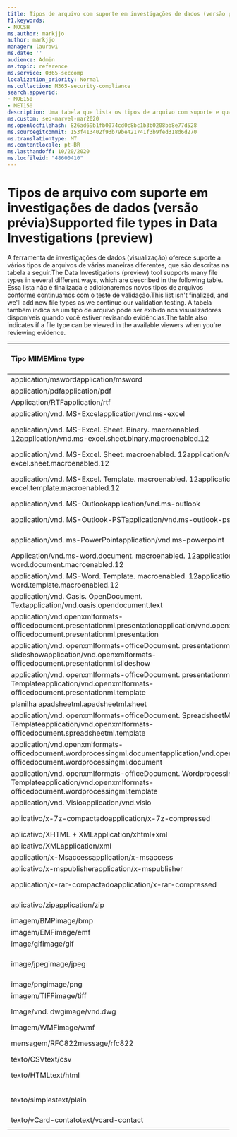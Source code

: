 ```yaml
---
title: Tipos de arquivo com suporte em investigações de dados (versão prévia)
f1.keywords:
- NOCSH
ms.author: markjjo
author: markjjo
manager: laurawi
ms.date: ''
audience: Admin
ms.topic: reference
ms.service: O365-seccomp
localization_priority: Normal
ms.collection: M365-security-compliance
search.appverid:
- MOE150
- MET150
description: Uma tabela que lista os tipos de arquivo com suporte e quais visualizadores eles podem ser exibidos no para investigações de dados (visualização).
ms.custom: seo-marvel-mar2020
ms.openlocfilehash: 826ad69b1fb0074cd0c8bc1b3b0208bb8e77d528
ms.sourcegitcommit: 153f413402f93b79be421741f3b9fed318d6d270
ms.translationtype: MT
ms.contentlocale: pt-BR
ms.lasthandoff: 10/20/2020
ms.locfileid: "48600410"
---
```

# <a name="supported-file-types-in-data-investigations-preview"></a><span data-ttu-id="2d01a-103">Tipos de arquivo com suporte em investigações de dados (versão prévia)</span><span class="sxs-lookup"><span data-stu-id="2d01a-103">Supported file types in Data Investigations (preview)</span></span>

<span data-ttu-id="2d01a-104">A ferramenta de investigações de dados (visualização) oferece suporte a vários tipos de arquivos de várias maneiras diferentes, que são descritas na tabela a seguir.</span><span class="sxs-lookup"><span data-stu-id="2d01a-104">The Data Investigations (preview) tool supports many file types in several different ways, which are described in the following table.</span></span> <span data-ttu-id="2d01a-105">Essa lista não é finalizada e adicionaremos novos tipos de arquivos conforme continuamos com o teste de validação.</span><span class="sxs-lookup"><span data-stu-id="2d01a-105">This list isn't finalized, and we'll add new file types as we continue our validation testing.</span></span> <span data-ttu-id="2d01a-106">A tabela também indica se um tipo de arquivo pode ser exibido nos visualizadores disponíveis quando você estiver revisando evidências.</span><span class="sxs-lookup"><span data-stu-id="2d01a-106">The table also indicates if a file type can be viewed in the available viewers when you're reviewing evidence.</span></span>

| <span data-ttu-id="2d01a-107">Tipo MIME</span><span class="sxs-lookup"><span data-stu-id="2d01a-107">Mime type</span></span> | <span data-ttu-id="2d01a-108">Classe de arquivo</span><span class="sxs-lookup"><span data-stu-id="2d01a-108">File class</span></span> | <span data-ttu-id="2d01a-109">Visualizador nativo</span><span class="sxs-lookup"><span data-stu-id="2d01a-109">Native viewer</span></span> | <span data-ttu-id="2d01a-110">Visualizador de texto</span><span class="sxs-lookup"><span data-stu-id="2d01a-110">Text viewer</span></span> | <span data-ttu-id="2d01a-111">Visualizador de anotações</span><span class="sxs-lookup"><span data-stu-id="2d01a-111">Annotate viewer</span></span> | <span data-ttu-id="2d01a-112">Extração de contêiner</span><span class="sxs-lookup"><span data-stu-id="2d01a-112">Container extraction</span></span> | <span data-ttu-id="2d01a-113">Extensões</span><span class="sxs-lookup"><span data-stu-id="2d01a-113">Extensions</span></span> |
|:------|:------|:------|:------|:------|:------|:------|
|<span data-ttu-id="2d01a-114">application/msword</span><span class="sxs-lookup"><span data-stu-id="2d01a-114">application/msword</span></span> | <span data-ttu-id="2d01a-115">Documento</span><span class="sxs-lookup"><span data-stu-id="2d01a-115">Document</span></span> | <span data-ttu-id="2d01a-116">Sim</span><span class="sxs-lookup"><span data-stu-id="2d01a-116">Yes</span></span> | <span data-ttu-id="2d01a-117">Sim</span><span class="sxs-lookup"><span data-stu-id="2d01a-117">Yes</span></span> | <span data-ttu-id="2d01a-118">Sim</span><span class="sxs-lookup"><span data-stu-id="2d01a-118">Yes</span></span> | <span data-ttu-id="2d01a-119">Não</span><span class="sxs-lookup"><span data-stu-id="2d01a-119">No</span></span> | <span data-ttu-id="2d01a-120">. doc;. dat</span><span class="sxs-lookup"><span data-stu-id="2d01a-120">.doc; .dat</span></span> |
|<span data-ttu-id="2d01a-121">application/pdf</span><span class="sxs-lookup"><span data-stu-id="2d01a-121">application/pdf</span></span> | <span data-ttu-id="2d01a-122">Documento</span><span class="sxs-lookup"><span data-stu-id="2d01a-122">Document</span></span> | <span data-ttu-id="2d01a-123">Sim</span><span class="sxs-lookup"><span data-stu-id="2d01a-123">Yes</span></span> | <span data-ttu-id="2d01a-124">Sim</span><span class="sxs-lookup"><span data-stu-id="2d01a-124">Yes</span></span> | <span data-ttu-id="2d01a-125">Sim</span><span class="sxs-lookup"><span data-stu-id="2d01a-125">Yes</span></span> | <span data-ttu-id="2d01a-126">Não</span><span class="sxs-lookup"><span data-stu-id="2d01a-126">No</span></span> | <span data-ttu-id="2d01a-127">.pdf</span><span class="sxs-lookup"><span data-stu-id="2d01a-127">.pdf</span></span> |
|<span data-ttu-id="2d01a-128">Application/RTF</span><span class="sxs-lookup"><span data-stu-id="2d01a-128">application/rtf</span></span> | <span data-ttu-id="2d01a-129">Documento</span><span class="sxs-lookup"><span data-stu-id="2d01a-129">Document</span></span> | <span data-ttu-id="2d01a-130">Sim</span><span class="sxs-lookup"><span data-stu-id="2d01a-130">Yes</span></span> | <span data-ttu-id="2d01a-131">Sim</span><span class="sxs-lookup"><span data-stu-id="2d01a-131">Yes</span></span> | <span data-ttu-id="2d01a-132">Sim</span><span class="sxs-lookup"><span data-stu-id="2d01a-132">Yes</span></span> | <span data-ttu-id="2d01a-133">Não</span><span class="sxs-lookup"><span data-stu-id="2d01a-133">No</span></span> | <span data-ttu-id="2d01a-134">. rtf;. doc</span><span class="sxs-lookup"><span data-stu-id="2d01a-134">.rtf; .doc</span></span> |
|<span data-ttu-id="2d01a-135">application/vnd. MS-Excel</span><span class="sxs-lookup"><span data-stu-id="2d01a-135">application/vnd.ms-excel</span></span> | <span data-ttu-id="2d01a-136">Documento</span><span class="sxs-lookup"><span data-stu-id="2d01a-136">Document</span></span> | <span data-ttu-id="2d01a-137">Sim</span><span class="sxs-lookup"><span data-stu-id="2d01a-137">Yes</span></span> | <span data-ttu-id="2d01a-138">Sim</span><span class="sxs-lookup"><span data-stu-id="2d01a-138">Yes</span></span> | <span data-ttu-id="2d01a-139">Sim</span><span class="sxs-lookup"><span data-stu-id="2d01a-139">Yes</span></span> | <span data-ttu-id="2d01a-140">Não</span><span class="sxs-lookup"><span data-stu-id="2d01a-140">No</span></span> | <span data-ttu-id="2d01a-141">. xls;. dat</span><span class="sxs-lookup"><span data-stu-id="2d01a-141">.xls; .dat</span></span> |
|<span data-ttu-id="2d01a-142">application/vnd. MS-Excel. Sheet. Binary. macroenabled. 12</span><span class="sxs-lookup"><span data-stu-id="2d01a-142">application/vnd.ms-excel.sheet.binary.macroenabled.12</span></span> | <span data-ttu-id="2d01a-143">Formato de produtividade/documento aberto</span><span class="sxs-lookup"><span data-stu-id="2d01a-143">Productivity / Open Document Format</span></span> | <span data-ttu-id="2d01a-144">Sim</span><span class="sxs-lookup"><span data-stu-id="2d01a-144">Yes</span></span> | <span data-ttu-id="2d01a-145">Sim</span><span class="sxs-lookup"><span data-stu-id="2d01a-145">Yes</span></span> | <span data-ttu-id="2d01a-146">Não</span><span class="sxs-lookup"><span data-stu-id="2d01a-146">No</span></span> | <span data-ttu-id="2d01a-147">Não</span><span class="sxs-lookup"><span data-stu-id="2d01a-147">No</span></span> | <span data-ttu-id="2d01a-148">. xlsb</span><span class="sxs-lookup"><span data-stu-id="2d01a-148">.xlsb</span></span> |
|<span data-ttu-id="2d01a-149">application/vnd. MS-Excel. Sheet. macroenabled. 12</span><span class="sxs-lookup"><span data-stu-id="2d01a-149">application/vnd.ms-excel.sheet.macroenabled.12</span></span> | <span data-ttu-id="2d01a-150">Documento</span><span class="sxs-lookup"><span data-stu-id="2d01a-150">Document</span></span> | <span data-ttu-id="2d01a-151">Sim</span><span class="sxs-lookup"><span data-stu-id="2d01a-151">Yes</span></span> | <span data-ttu-id="2d01a-152">Sim</span><span class="sxs-lookup"><span data-stu-id="2d01a-152">Yes</span></span> | <span data-ttu-id="2d01a-153">Sim</span><span class="sxs-lookup"><span data-stu-id="2d01a-153">Yes</span></span> | <span data-ttu-id="2d01a-154">Não</span><span class="sxs-lookup"><span data-stu-id="2d01a-154">No</span></span> | <span data-ttu-id="2d01a-155">. xlsm</span><span class="sxs-lookup"><span data-stu-id="2d01a-155">.xlsm</span></span> |
|<span data-ttu-id="2d01a-156">application/vnd. MS-Excel. Template. macroenabled. 12</span><span class="sxs-lookup"><span data-stu-id="2d01a-156">application/vnd.ms-excel.template.macroenabled.12</span></span> | <span data-ttu-id="2d01a-157">Formato de produtividade/documento aberto</span><span class="sxs-lookup"><span data-stu-id="2d01a-157">Productivity / Open Document Format</span></span> | <span data-ttu-id="2d01a-158">Não</span><span class="sxs-lookup"><span data-stu-id="2d01a-158">No</span></span> | <span data-ttu-id="2d01a-159">Sim</span><span class="sxs-lookup"><span data-stu-id="2d01a-159">Yes</span></span> | <span data-ttu-id="2d01a-160">Não</span><span class="sxs-lookup"><span data-stu-id="2d01a-160">No</span></span> | <span data-ttu-id="2d01a-161">Não</span><span class="sxs-lookup"><span data-stu-id="2d01a-161">No</span></span> | <span data-ttu-id="2d01a-162">. xltm</span><span class="sxs-lookup"><span data-stu-id="2d01a-162">.xltm</span></span> |
|<span data-ttu-id="2d01a-163">application/vnd. MS-Outlook</span><span class="sxs-lookup"><span data-stu-id="2d01a-163">application/vnd.ms-outlook</span></span> | <span data-ttu-id="2d01a-164">Produtividade</span><span class="sxs-lookup"><span data-stu-id="2d01a-164">Productivity</span></span> | <span data-ttu-id="2d01a-165">Não</span><span class="sxs-lookup"><span data-stu-id="2d01a-165">No</span></span> | <span data-ttu-id="2d01a-166">Não</span><span class="sxs-lookup"><span data-stu-id="2d01a-166">No</span></span> | <span data-ttu-id="2d01a-167">Não</span><span class="sxs-lookup"><span data-stu-id="2d01a-167">No</span></span> | <span data-ttu-id="2d01a-168">Não</span><span class="sxs-lookup"><span data-stu-id="2d01a-168">No</span></span> | <span data-ttu-id="2d01a-169">. msg</span><span class="sxs-lookup"><span data-stu-id="2d01a-169">.msg</span></span> |
|<span data-ttu-id="2d01a-170">application/vnd. MS-Outlook-PST</span><span class="sxs-lookup"><span data-stu-id="2d01a-170">application/vnd.ms-outlook-pst</span></span> | <span data-ttu-id="2d01a-171">Produtividade/colaboração</span><span class="sxs-lookup"><span data-stu-id="2d01a-171">Productivity / Collaboration</span></span> | <span data-ttu-id="2d01a-172">Não</span><span class="sxs-lookup"><span data-stu-id="2d01a-172">No</span></span> | <span data-ttu-id="2d01a-173">Não</span><span class="sxs-lookup"><span data-stu-id="2d01a-173">No</span></span> | <span data-ttu-id="2d01a-174">Não</span><span class="sxs-lookup"><span data-stu-id="2d01a-174">No</span></span> | <span data-ttu-id="2d01a-175">Sim</span><span class="sxs-lookup"><span data-stu-id="2d01a-175">Yes</span></span> | <span data-ttu-id="2d01a-176">. pst</span><span class="sxs-lookup"><span data-stu-id="2d01a-176">.pst</span></span> |
|<span data-ttu-id="2d01a-177">application/vnd. ms-PowerPoint</span><span class="sxs-lookup"><span data-stu-id="2d01a-177">application/vnd.ms-powerpoint</span></span> | <span data-ttu-id="2d01a-178">Documento</span><span class="sxs-lookup"><span data-stu-id="2d01a-178">Document</span></span> | <span data-ttu-id="2d01a-179">Sim</span><span class="sxs-lookup"><span data-stu-id="2d01a-179">Yes</span></span> | <span data-ttu-id="2d01a-180">Sim</span><span class="sxs-lookup"><span data-stu-id="2d01a-180">Yes</span></span> | <span data-ttu-id="2d01a-181">Sim</span><span class="sxs-lookup"><span data-stu-id="2d01a-181">Yes</span></span> | <span data-ttu-id="2d01a-182">Não</span><span class="sxs-lookup"><span data-stu-id="2d01a-182">No</span></span> | <span data-ttu-id="2d01a-183">. ppt;. PPS;. pot</span><span class="sxs-lookup"><span data-stu-id="2d01a-183">.ppt; .pps; .pot</span></span> |
|<span data-ttu-id="2d01a-184">Application/vnd.ms-word.document. macroenabled. 12</span><span class="sxs-lookup"><span data-stu-id="2d01a-184">application/vnd.ms-word.document.macroenabled.12</span></span> | <span data-ttu-id="2d01a-185">Documento</span><span class="sxs-lookup"><span data-stu-id="2d01a-185">Document</span></span> | <span data-ttu-id="2d01a-186">Sim</span><span class="sxs-lookup"><span data-stu-id="2d01a-186">Yes</span></span> | <span data-ttu-id="2d01a-187">Sim</span><span class="sxs-lookup"><span data-stu-id="2d01a-187">Yes</span></span> | <span data-ttu-id="2d01a-188">Sim</span><span class="sxs-lookup"><span data-stu-id="2d01a-188">Yes</span></span> | <span data-ttu-id="2d01a-189">Não</span><span class="sxs-lookup"><span data-stu-id="2d01a-189">No</span></span> | <span data-ttu-id="2d01a-190">.docm</span><span class="sxs-lookup"><span data-stu-id="2d01a-190">.docm</span></span> |
|<span data-ttu-id="2d01a-191">application/vnd. MS-Word. Template. macroenabled. 12</span><span class="sxs-lookup"><span data-stu-id="2d01a-191">application/vnd.ms-word.template.macroenabled.12</span></span> | <span data-ttu-id="2d01a-192">Documento</span><span class="sxs-lookup"><span data-stu-id="2d01a-192">Document</span></span> | <span data-ttu-id="2d01a-193">Sim</span><span class="sxs-lookup"><span data-stu-id="2d01a-193">Yes</span></span> | <span data-ttu-id="2d01a-194">Sim</span><span class="sxs-lookup"><span data-stu-id="2d01a-194">Yes</span></span> | <span data-ttu-id="2d01a-195">Sim</span><span class="sxs-lookup"><span data-stu-id="2d01a-195">Yes</span></span> | <span data-ttu-id="2d01a-196">Não</span><span class="sxs-lookup"><span data-stu-id="2d01a-196">No</span></span> | <span data-ttu-id="2d01a-197">. dotm</span><span class="sxs-lookup"><span data-stu-id="2d01a-197">.dotm</span></span> |
|<span data-ttu-id="2d01a-198">application/vnd. Oasis. OpenDocument. Text</span><span class="sxs-lookup"><span data-stu-id="2d01a-198">application/vnd.oasis.opendocument.text</span></span> | <span data-ttu-id="2d01a-199">Documento</span><span class="sxs-lookup"><span data-stu-id="2d01a-199">Document</span></span> | <span data-ttu-id="2d01a-200">Sim</span><span class="sxs-lookup"><span data-stu-id="2d01a-200">Yes</span></span> | <span data-ttu-id="2d01a-201">Sim</span><span class="sxs-lookup"><span data-stu-id="2d01a-201">Yes</span></span> | <span data-ttu-id="2d01a-202">Sim</span><span class="sxs-lookup"><span data-stu-id="2d01a-202">Yes</span></span> | <span data-ttu-id="2d01a-203">Não</span><span class="sxs-lookup"><span data-stu-id="2d01a-203">No</span></span> | <span data-ttu-id="2d01a-204">ODT</span><span class="sxs-lookup"><span data-stu-id="2d01a-204">.odt;</span></span>  |
|<span data-ttu-id="2d01a-205">application/vnd.openxmlformats-officedocument.presentationml.presentation</span><span class="sxs-lookup"><span data-stu-id="2d01a-205">application/vnd.openxmlformats-officedocument.presentationml.presentation</span></span> | <span data-ttu-id="2d01a-206">Documento</span><span class="sxs-lookup"><span data-stu-id="2d01a-206">Document</span></span> | <span data-ttu-id="2d01a-207">Sim</span><span class="sxs-lookup"><span data-stu-id="2d01a-207">Yes</span></span> | <span data-ttu-id="2d01a-208">Sim</span><span class="sxs-lookup"><span data-stu-id="2d01a-208">Yes</span></span> | <span data-ttu-id="2d01a-209">Sim</span><span class="sxs-lookup"><span data-stu-id="2d01a-209">Yes</span></span> | <span data-ttu-id="2d01a-210">Não</span><span class="sxs-lookup"><span data-stu-id="2d01a-210">No</span></span> | <span data-ttu-id="2d01a-211">. pptx</span><span class="sxs-lookup"><span data-stu-id="2d01a-211">.pptx</span></span> |
|<span data-ttu-id="2d01a-212">application/vnd. openxmlformats-officeDocument. presentationml. slideshow</span><span class="sxs-lookup"><span data-stu-id="2d01a-212">application/vnd.openxmlformats-officedocument.presentationml.slideshow</span></span> | <span data-ttu-id="2d01a-213">Formato de produtividade/documento aberto</span><span class="sxs-lookup"><span data-stu-id="2d01a-213">Productivity / Open Document Format</span></span> | <span data-ttu-id="2d01a-214">Sim</span><span class="sxs-lookup"><span data-stu-id="2d01a-214">Yes</span></span> | <span data-ttu-id="2d01a-215">Sim</span><span class="sxs-lookup"><span data-stu-id="2d01a-215">Yes</span></span> | <span data-ttu-id="2d01a-216">Sim</span><span class="sxs-lookup"><span data-stu-id="2d01a-216">Yes</span></span> | <span data-ttu-id="2d01a-217">Não</span><span class="sxs-lookup"><span data-stu-id="2d01a-217">No</span></span> | <span data-ttu-id="2d01a-218">. ppsx</span><span class="sxs-lookup"><span data-stu-id="2d01a-218">.ppsx</span></span> |
|<span data-ttu-id="2d01a-219">application/vnd. openxmlformats-officeDocument. presentationml. Template</span><span class="sxs-lookup"><span data-stu-id="2d01a-219">application/vnd.openxmlformats-officedocument.presentationml.template</span></span> | <span data-ttu-id="2d01a-220">Documento</span><span class="sxs-lookup"><span data-stu-id="2d01a-220">Document</span></span> | <span data-ttu-id="2d01a-221">Sim</span><span class="sxs-lookup"><span data-stu-id="2d01a-221">Yes</span></span> | <span data-ttu-id="2d01a-222">Sim</span><span class="sxs-lookup"><span data-stu-id="2d01a-222">Yes</span></span> | <span data-ttu-id="2d01a-223">Sim</span><span class="sxs-lookup"><span data-stu-id="2d01a-223">Yes</span></span> | <span data-ttu-id="2d01a-224">Não</span><span class="sxs-lookup"><span data-stu-id="2d01a-224">No</span></span> | <span data-ttu-id="2d01a-225">. potx</span><span class="sxs-lookup"><span data-stu-id="2d01a-225">.potx</span></span> |
| <span data-ttu-id="2d01a-226">planilha apadsheetml.</span><span class="sxs-lookup"><span data-stu-id="2d01a-226">apadsheetml.sheet</span></span> | <span data-ttu-id="2d01a-227">Documento</span><span class="sxs-lookup"><span data-stu-id="2d01a-227">Document</span></span> | <span data-ttu-id="2d01a-228">Sim</span><span class="sxs-lookup"><span data-stu-id="2d01a-228">Yes</span></span> | <span data-ttu-id="2d01a-229">Sim</span><span class="sxs-lookup"><span data-stu-id="2d01a-229">Yes</span></span> | <span data-ttu-id="2d01a-230">Sim</span><span class="sxs-lookup"><span data-stu-id="2d01a-230">Yes</span></span> | <span data-ttu-id="2d01a-231">Não</span><span class="sxs-lookup"><span data-stu-id="2d01a-231">No</span></span> | <span data-ttu-id="2d01a-232">. xlsx</span><span class="sxs-lookup"><span data-stu-id="2d01a-232">.xlsx</span></span> |
|<span data-ttu-id="2d01a-233">application/vnd. openxmlformats-officeDocument. SpreadsheetML. Template</span><span class="sxs-lookup"><span data-stu-id="2d01a-233">application/vnd.openxmlformats-officedocument.spreadsheetml.template</span></span> | <span data-ttu-id="2d01a-234">Documento</span><span class="sxs-lookup"><span data-stu-id="2d01a-234">Document</span></span> | <span data-ttu-id="2d01a-235">Sim</span><span class="sxs-lookup"><span data-stu-id="2d01a-235">Yes</span></span> | <span data-ttu-id="2d01a-236">Sim</span><span class="sxs-lookup"><span data-stu-id="2d01a-236">Yes</span></span> | <span data-ttu-id="2d01a-237">Sim</span><span class="sxs-lookup"><span data-stu-id="2d01a-237">Yes</span></span> | <span data-ttu-id="2d01a-238">Não</span><span class="sxs-lookup"><span data-stu-id="2d01a-238">No</span></span> | <span data-ttu-id="2d01a-239">. xltx</span><span class="sxs-lookup"><span data-stu-id="2d01a-239">.xltx</span></span> |
|<span data-ttu-id="2d01a-240">application/vnd.openxmlformats-officedocument.wordprocessingml.document</span><span class="sxs-lookup"><span data-stu-id="2d01a-240">application/vnd.openxmlformats-officedocument.wordprocessingml.document</span></span> | <span data-ttu-id="2d01a-241">Documento</span><span class="sxs-lookup"><span data-stu-id="2d01a-241">Document</span></span> | <span data-ttu-id="2d01a-242">Sim</span><span class="sxs-lookup"><span data-stu-id="2d01a-242">Yes</span></span> | <span data-ttu-id="2d01a-243">Sim</span><span class="sxs-lookup"><span data-stu-id="2d01a-243">Yes</span></span> | <span data-ttu-id="2d01a-244">Sim</span><span class="sxs-lookup"><span data-stu-id="2d01a-244">Yes</span></span> | <span data-ttu-id="2d01a-245">Não</span><span class="sxs-lookup"><span data-stu-id="2d01a-245">No</span></span> | <span data-ttu-id="2d01a-246">. docx</span><span class="sxs-lookup"><span data-stu-id="2d01a-246">.docx</span></span> |
|<span data-ttu-id="2d01a-247">application/vnd. openxmlformats-officeDocument. WordprocessingML. Template</span><span class="sxs-lookup"><span data-stu-id="2d01a-247">application/vnd.openxmlformats-officedocument.wordprocessingml.template</span></span> | <span data-ttu-id="2d01a-248">Documento</span><span class="sxs-lookup"><span data-stu-id="2d01a-248">Document</span></span> | <span data-ttu-id="2d01a-249">Sim</span><span class="sxs-lookup"><span data-stu-id="2d01a-249">Yes</span></span> | <span data-ttu-id="2d01a-250">Sim</span><span class="sxs-lookup"><span data-stu-id="2d01a-250">Yes</span></span> | <span data-ttu-id="2d01a-251">Sim</span><span class="sxs-lookup"><span data-stu-id="2d01a-251">Yes</span></span> | <span data-ttu-id="2d01a-252">Não</span><span class="sxs-lookup"><span data-stu-id="2d01a-252">No</span></span> | <span data-ttu-id="2d01a-253">. dotx</span><span class="sxs-lookup"><span data-stu-id="2d01a-253">.dotx</span></span> |
|<span data-ttu-id="2d01a-254">application/vnd. Visio</span><span class="sxs-lookup"><span data-stu-id="2d01a-254">application/vnd.visio</span></span> | <span data-ttu-id="2d01a-255">Documento</span><span class="sxs-lookup"><span data-stu-id="2d01a-255">Document</span></span> | <span data-ttu-id="2d01a-256">Sim</span><span class="sxs-lookup"><span data-stu-id="2d01a-256">Yes</span></span> | <span data-ttu-id="2d01a-257">Sim</span><span class="sxs-lookup"><span data-stu-id="2d01a-257">Yes</span></span> | <span data-ttu-id="2d01a-258">Sim</span><span class="sxs-lookup"><span data-stu-id="2d01a-258">Yes</span></span> | <span data-ttu-id="2d01a-259">Não</span><span class="sxs-lookup"><span data-stu-id="2d01a-259">No</span></span> | <span data-ttu-id="2d01a-260">. vsd</span><span class="sxs-lookup"><span data-stu-id="2d01a-260">.vsd</span></span> |
|<span data-ttu-id="2d01a-261">aplicativo/x-7z-compactado</span><span class="sxs-lookup"><span data-stu-id="2d01a-261">application/x-7z-compressed</span></span> | <span data-ttu-id="2d01a-262">Arquivo morto/contêiner</span><span class="sxs-lookup"><span data-stu-id="2d01a-262">Archive / Container</span></span> | <span data-ttu-id="2d01a-263">Não</span><span class="sxs-lookup"><span data-stu-id="2d01a-263">No</span></span> | <span data-ttu-id="2d01a-264">Não</span><span class="sxs-lookup"><span data-stu-id="2d01a-264">No</span></span> | <span data-ttu-id="2d01a-265">Não</span><span class="sxs-lookup"><span data-stu-id="2d01a-265">No</span></span> | <span data-ttu-id="2d01a-266">Sim</span><span class="sxs-lookup"><span data-stu-id="2d01a-266">Yes</span></span> | <span data-ttu-id="2d01a-267">.7z</span><span class="sxs-lookup"><span data-stu-id="2d01a-267">.7z</span></span> |
|<span data-ttu-id="2d01a-268">aplicativo/XHTML + XML</span><span class="sxs-lookup"><span data-stu-id="2d01a-268">application/xhtml+xml</span></span> | <span data-ttu-id="2d01a-269">Documento</span><span class="sxs-lookup"><span data-stu-id="2d01a-269">Document</span></span> | <span data-ttu-id="2d01a-270">Sim</span><span class="sxs-lookup"><span data-stu-id="2d01a-270">Yes</span></span> | <span data-ttu-id="2d01a-271">Sim</span><span class="sxs-lookup"><span data-stu-id="2d01a-271">Yes</span></span> | <span data-ttu-id="2d01a-272">Sim</span><span class="sxs-lookup"><span data-stu-id="2d01a-272">Yes</span></span> | <span data-ttu-id="2d01a-273">Não</span><span class="sxs-lookup"><span data-stu-id="2d01a-273">No</span></span> | <span data-ttu-id="2d01a-274">. XHTML</span><span class="sxs-lookup"><span data-stu-id="2d01a-274">.xhtml</span></span> |
|<span data-ttu-id="2d01a-275">aplicativo/XML</span><span class="sxs-lookup"><span data-stu-id="2d01a-275">application/xml</span></span> | <span data-ttu-id="2d01a-276">Documento</span><span class="sxs-lookup"><span data-stu-id="2d01a-276">Document</span></span> | <span data-ttu-id="2d01a-277">Sim</span><span class="sxs-lookup"><span data-stu-id="2d01a-277">Yes</span></span> | <span data-ttu-id="2d01a-278">Sim</span><span class="sxs-lookup"><span data-stu-id="2d01a-278">Yes</span></span> | <span data-ttu-id="2d01a-279">Sim</span><span class="sxs-lookup"><span data-stu-id="2d01a-279">Yes</span></span> | <span data-ttu-id="2d01a-280">Não</span><span class="sxs-lookup"><span data-stu-id="2d01a-280">No</span></span> | <span data-ttu-id="2d01a-281">. xml</span><span class="sxs-lookup"><span data-stu-id="2d01a-281">.xml</span></span> |
|<span data-ttu-id="2d01a-282">application/x-Msaccess</span><span class="sxs-lookup"><span data-stu-id="2d01a-282">application/x-msaccess</span></span> | <span data-ttu-id="2d01a-283">Documento</span><span class="sxs-lookup"><span data-stu-id="2d01a-283">Document</span></span> | <span data-ttu-id="2d01a-284">Sim</span><span class="sxs-lookup"><span data-stu-id="2d01a-284">Yes</span></span> | <span data-ttu-id="2d01a-285">Sim</span><span class="sxs-lookup"><span data-stu-id="2d01a-285">Yes</span></span> | <span data-ttu-id="2d01a-286">Sim</span><span class="sxs-lookup"><span data-stu-id="2d01a-286">Yes</span></span> | <span data-ttu-id="2d01a-287">Não</span><span class="sxs-lookup"><span data-stu-id="2d01a-287">No</span></span> | <span data-ttu-id="2d01a-288">. mdb</span><span class="sxs-lookup"><span data-stu-id="2d01a-288">.mdb</span></span> |
|<span data-ttu-id="2d01a-289">aplicativo/x-mspublisher</span><span class="sxs-lookup"><span data-stu-id="2d01a-289">application/x-mspublisher</span></span> | <span data-ttu-id="2d01a-290">Documento</span><span class="sxs-lookup"><span data-stu-id="2d01a-290">Document</span></span> | <span data-ttu-id="2d01a-291">Sim</span><span class="sxs-lookup"><span data-stu-id="2d01a-291">Yes</span></span> | <span data-ttu-id="2d01a-292">Sim</span><span class="sxs-lookup"><span data-stu-id="2d01a-292">Yes</span></span> | <span data-ttu-id="2d01a-293">Sim</span><span class="sxs-lookup"><span data-stu-id="2d01a-293">Yes</span></span> | <span data-ttu-id="2d01a-294">Não</span><span class="sxs-lookup"><span data-stu-id="2d01a-294">No</span></span> | <span data-ttu-id="2d01a-295">. pub</span><span class="sxs-lookup"><span data-stu-id="2d01a-295">.pub</span></span> |
|<span data-ttu-id="2d01a-296">application/x-rar-compactado</span><span class="sxs-lookup"><span data-stu-id="2d01a-296">application/x-rar-compressed</span></span> | <span data-ttu-id="2d01a-297">Arquivo morto/contêiner</span><span class="sxs-lookup"><span data-stu-id="2d01a-297">Archive / Container</span></span> | <span data-ttu-id="2d01a-298">Não</span><span class="sxs-lookup"><span data-stu-id="2d01a-298">No</span></span> | <span data-ttu-id="2d01a-299">Não</span><span class="sxs-lookup"><span data-stu-id="2d01a-299">No</span></span> | <span data-ttu-id="2d01a-300">Não</span><span class="sxs-lookup"><span data-stu-id="2d01a-300">No</span></span> | <span data-ttu-id="2d01a-301">Sim</span><span class="sxs-lookup"><span data-stu-id="2d01a-301">Yes</span></span> | <span data-ttu-id="2d01a-302">. rar</span><span class="sxs-lookup"><span data-stu-id="2d01a-302">.rar</span></span> |
| <span data-ttu-id="2d01a-303">aplicativo/zip</span><span class="sxs-lookup"><span data-stu-id="2d01a-303">application/zip</span></span> | <span data-ttu-id="2d01a-304">Arquivo morto/contêiner</span><span class="sxs-lookup"><span data-stu-id="2d01a-304">Archive / Container</span></span> | <span data-ttu-id="2d01a-305">Não</span><span class="sxs-lookup"><span data-stu-id="2d01a-305">No</span></span> | <span data-ttu-id="2d01a-306">Não</span><span class="sxs-lookup"><span data-stu-id="2d01a-306">No</span></span> | <span data-ttu-id="2d01a-307">Não</span><span class="sxs-lookup"><span data-stu-id="2d01a-307">No</span></span> | <span data-ttu-id="2d01a-308">Sim</span><span class="sxs-lookup"><span data-stu-id="2d01a-308">Yes</span></span> | <span data-ttu-id="2d01a-309">.zip</span><span class="sxs-lookup"><span data-stu-id="2d01a-309">.zip</span></span> |
|<span data-ttu-id="2d01a-310">imagem/BMP</span><span class="sxs-lookup"><span data-stu-id="2d01a-310">image/bmp</span></span> | <span data-ttu-id="2d01a-311">Imagem</span><span class="sxs-lookup"><span data-stu-id="2d01a-311">Image</span></span> | <span data-ttu-id="2d01a-312">Sim</span><span class="sxs-lookup"><span data-stu-id="2d01a-312">Yes</span></span> | <span data-ttu-id="2d01a-313">Sim</span><span class="sxs-lookup"><span data-stu-id="2d01a-313">Yes</span></span> | <span data-ttu-id="2d01a-314">Sim</span><span class="sxs-lookup"><span data-stu-id="2d01a-314">Yes</span></span> | <span data-ttu-id="2d01a-315">Não</span><span class="sxs-lookup"><span data-stu-id="2d01a-315">No</span></span> | <span data-ttu-id="2d01a-316">.bmp</span><span class="sxs-lookup"><span data-stu-id="2d01a-316">.bmp</span></span> |
|<span data-ttu-id="2d01a-317">imagem/EMF</span><span class="sxs-lookup"><span data-stu-id="2d01a-317">image/emf</span></span> | <span data-ttu-id="2d01a-318">Imagem</span><span class="sxs-lookup"><span data-stu-id="2d01a-318">Image</span></span> | <span data-ttu-id="2d01a-319">Sim</span><span class="sxs-lookup"><span data-stu-id="2d01a-319">Yes</span></span> | <span data-ttu-id="2d01a-320">Sim</span><span class="sxs-lookup"><span data-stu-id="2d01a-320">Yes</span></span> | <span data-ttu-id="2d01a-321">Sim</span><span class="sxs-lookup"><span data-stu-id="2d01a-321">Yes</span></span> | <span data-ttu-id="2d01a-322">Não</span><span class="sxs-lookup"><span data-stu-id="2d01a-322">No</span></span> | <span data-ttu-id="2d01a-323">. EMF</span><span class="sxs-lookup"><span data-stu-id="2d01a-323">.emf</span></span> |
|<span data-ttu-id="2d01a-324">image/gif</span><span class="sxs-lookup"><span data-stu-id="2d01a-324">image/gif</span></span> | <span data-ttu-id="2d01a-325">Documento</span><span class="sxs-lookup"><span data-stu-id="2d01a-325">Document</span></span> | <span data-ttu-id="2d01a-326">Sim</span><span class="sxs-lookup"><span data-stu-id="2d01a-326">Yes</span></span> | <span data-ttu-id="2d01a-327">Sim</span><span class="sxs-lookup"><span data-stu-id="2d01a-327">Yes</span></span> | <span data-ttu-id="2d01a-328">Sim</span><span class="sxs-lookup"><span data-stu-id="2d01a-328">Yes</span></span> | <span data-ttu-id="2d01a-329">Não</span><span class="sxs-lookup"><span data-stu-id="2d01a-329">No</span></span> | <span data-ttu-id="2d01a-330">.gif</span><span class="sxs-lookup"><span data-stu-id="2d01a-330">.gif</span></span> |
|<span data-ttu-id="2d01a-331">image/jpeg</span><span class="sxs-lookup"><span data-stu-id="2d01a-331">image/jpeg</span></span> | <span data-ttu-id="2d01a-332">Imagem</span><span class="sxs-lookup"><span data-stu-id="2d01a-332">Image</span></span> | <span data-ttu-id="2d01a-333">Sim</span><span class="sxs-lookup"><span data-stu-id="2d01a-333">Yes</span></span> | <span data-ttu-id="2d01a-334">Sim</span><span class="sxs-lookup"><span data-stu-id="2d01a-334">Yes</span></span> | <span data-ttu-id="2d01a-335">Sim</span><span class="sxs-lookup"><span data-stu-id="2d01a-335">Yes</span></span> | <span data-ttu-id="2d01a-336">Não</span><span class="sxs-lookup"><span data-stu-id="2d01a-336">No</span></span> | <span data-ttu-id="2d01a-337">. jpg;. jpeg;. dat;. jpgt</span><span class="sxs-lookup"><span data-stu-id="2d01a-337">.jpg; .jpeg; .dat; .jpgt</span></span> |
|<span data-ttu-id="2d01a-338">image/png</span><span class="sxs-lookup"><span data-stu-id="2d01a-338">image/png</span></span> | <span data-ttu-id="2d01a-339">Imagem</span><span class="sxs-lookup"><span data-stu-id="2d01a-339">Image</span></span> | <span data-ttu-id="2d01a-340">Sim</span><span class="sxs-lookup"><span data-stu-id="2d01a-340">Yes</span></span> | <span data-ttu-id="2d01a-341">Sim</span><span class="sxs-lookup"><span data-stu-id="2d01a-341">Yes</span></span> | <span data-ttu-id="2d01a-342">Sim</span><span class="sxs-lookup"><span data-stu-id="2d01a-342">Yes</span></span> | <span data-ttu-id="2d01a-343">Não</span><span class="sxs-lookup"><span data-stu-id="2d01a-343">No</span></span> | <span data-ttu-id="2d01a-344">.png</span><span class="sxs-lookup"><span data-stu-id="2d01a-344">.png</span></span> |
|<span data-ttu-id="2d01a-345">imagem/TIFF</span><span class="sxs-lookup"><span data-stu-id="2d01a-345">image/tiff</span></span> | <span data-ttu-id="2d01a-346">Imagem</span><span class="sxs-lookup"><span data-stu-id="2d01a-346">Image</span></span> | <span data-ttu-id="2d01a-347">Sim</span><span class="sxs-lookup"><span data-stu-id="2d01a-347">Yes</span></span> | <span data-ttu-id="2d01a-348">Sim</span><span class="sxs-lookup"><span data-stu-id="2d01a-348">Yes</span></span> | <span data-ttu-id="2d01a-349">Sim</span><span class="sxs-lookup"><span data-stu-id="2d01a-349">Yes</span></span> | <span data-ttu-id="2d01a-350">Não</span><span class="sxs-lookup"><span data-stu-id="2d01a-350">No</span></span> | <span data-ttu-id="2d01a-351">. tif</span><span class="sxs-lookup"><span data-stu-id="2d01a-351">.tif</span></span> |
|<span data-ttu-id="2d01a-352">Image/vnd. dwg</span><span class="sxs-lookup"><span data-stu-id="2d01a-352">image/vnd.dwg</span></span> | <span data-ttu-id="2d01a-353">Documento</span><span class="sxs-lookup"><span data-stu-id="2d01a-353">Document</span></span> | <span data-ttu-id="2d01a-354">Sim</span><span class="sxs-lookup"><span data-stu-id="2d01a-354">Yes</span></span> | <span data-ttu-id="2d01a-355">Sim</span><span class="sxs-lookup"><span data-stu-id="2d01a-355">Yes</span></span> | <span data-ttu-id="2d01a-356">Sim</span><span class="sxs-lookup"><span data-stu-id="2d01a-356">Yes</span></span> | <span data-ttu-id="2d01a-357">Não</span><span class="sxs-lookup"><span data-stu-id="2d01a-357">No</span></span> | <span data-ttu-id="2d01a-358">. dwg;. DXF;</span><span class="sxs-lookup"><span data-stu-id="2d01a-358">.dwg; .dxf;</span></span> |
|<span data-ttu-id="2d01a-359">imagem/WMF</span><span class="sxs-lookup"><span data-stu-id="2d01a-359">image/wmf</span></span> | <span data-ttu-id="2d01a-360">Documento</span><span class="sxs-lookup"><span data-stu-id="2d01a-360">Document</span></span> | <span data-ttu-id="2d01a-361">Sim</span><span class="sxs-lookup"><span data-stu-id="2d01a-361">Yes</span></span> | <span data-ttu-id="2d01a-362">Sim</span><span class="sxs-lookup"><span data-stu-id="2d01a-362">Yes</span></span> | <span data-ttu-id="2d01a-363">Sim</span><span class="sxs-lookup"><span data-stu-id="2d01a-363">Yes</span></span> | <span data-ttu-id="2d01a-364">Não</span><span class="sxs-lookup"><span data-stu-id="2d01a-364">No</span></span> | <span data-ttu-id="2d01a-365">. wmf</span><span class="sxs-lookup"><span data-stu-id="2d01a-365">.wmf</span></span> |
| <span data-ttu-id="2d01a-366">mensagem/RFC822</span><span class="sxs-lookup"><span data-stu-id="2d01a-366">message/rfc822</span></span> | <span data-ttu-id="2d01a-367">Produtividade/colaboração</span><span class="sxs-lookup"><span data-stu-id="2d01a-367">Productivity / Collaboration</span></span> | <span data-ttu-id="2d01a-368">Não</span><span class="sxs-lookup"><span data-stu-id="2d01a-368">No</span></span> | <span data-ttu-id="2d01a-369">Não</span><span class="sxs-lookup"><span data-stu-id="2d01a-369">No</span></span> | <span data-ttu-id="2d01a-370">Não</span><span class="sxs-lookup"><span data-stu-id="2d01a-370">No</span></span> | <span data-ttu-id="2d01a-371">Não</span><span class="sxs-lookup"><span data-stu-id="2d01a-371">No</span></span> | <span data-ttu-id="2d01a-372">.eml</span><span class="sxs-lookup"><span data-stu-id="2d01a-372">.eml</span></span> |
|<span data-ttu-id="2d01a-373">texto/CSV</span><span class="sxs-lookup"><span data-stu-id="2d01a-373">text/csv</span></span> | <span data-ttu-id="2d01a-374">Documento</span><span class="sxs-lookup"><span data-stu-id="2d01a-374">Document</span></span> | <span data-ttu-id="2d01a-375">Sim</span><span class="sxs-lookup"><span data-stu-id="2d01a-375">Yes</span></span> | <span data-ttu-id="2d01a-376">Sim</span><span class="sxs-lookup"><span data-stu-id="2d01a-376">Yes</span></span> | <span data-ttu-id="2d01a-377">Sim</span><span class="sxs-lookup"><span data-stu-id="2d01a-377">Yes</span></span> | <span data-ttu-id="2d01a-378">Não</span><span class="sxs-lookup"><span data-stu-id="2d01a-378">No</span></span> | <span data-ttu-id="2d01a-379">. csv</span><span class="sxs-lookup"><span data-stu-id="2d01a-379">.csv</span></span> |
|<span data-ttu-id="2d01a-380">texto/HTML</span><span class="sxs-lookup"><span data-stu-id="2d01a-380">text/html</span></span> | <span data-ttu-id="2d01a-381">Documento</span><span class="sxs-lookup"><span data-stu-id="2d01a-381">Document</span></span> | <span data-ttu-id="2d01a-382">Sim</span><span class="sxs-lookup"><span data-stu-id="2d01a-382">Yes</span></span> | <span data-ttu-id="2d01a-383">Sim</span><span class="sxs-lookup"><span data-stu-id="2d01a-383">Yes</span></span> | <span data-ttu-id="2d01a-384">Sim</span><span class="sxs-lookup"><span data-stu-id="2d01a-384">Yes</span></span> | <span data-ttu-id="2d01a-385">Não</span><span class="sxs-lookup"><span data-stu-id="2d01a-385">No</span></span> | <span data-ttu-id="2d01a-386">. html;. shtml;. htm</span><span class="sxs-lookup"><span data-stu-id="2d01a-386">.html; .shtml; .htm</span></span> |
|<span data-ttu-id="2d01a-387">texto/simples</span><span class="sxs-lookup"><span data-stu-id="2d01a-387">text/plain</span></span> | <span data-ttu-id="2d01a-388">Documento</span><span class="sxs-lookup"><span data-stu-id="2d01a-388">Document</span></span> | <span data-ttu-id="2d01a-389">Sim</span><span class="sxs-lookup"><span data-stu-id="2d01a-389">Yes</span></span> | <span data-ttu-id="2d01a-390">Sim</span><span class="sxs-lookup"><span data-stu-id="2d01a-390">Yes</span></span> | <span data-ttu-id="2d01a-391">Sim</span><span class="sxs-lookup"><span data-stu-id="2d01a-391">Yes</span></span> | <span data-ttu-id="2d01a-392">Não</span><span class="sxs-lookup"><span data-stu-id="2d01a-392">No</span></span> | <span data-ttu-id="2d01a-393">. txt;. css;. con;. pl;. csv;. dat</span><span class="sxs-lookup"><span data-stu-id="2d01a-393">.txt; .css;.con; .pl; .csv; .dat</span></span> |
|<span data-ttu-id="2d01a-394">texto/vCard-contato</span><span class="sxs-lookup"><span data-stu-id="2d01a-394">text/vcard-contact</span></span> | <span data-ttu-id="2d01a-395">Documento</span><span class="sxs-lookup"><span data-stu-id="2d01a-395">Document</span></span> | <span data-ttu-id="2d01a-396">Sim</span><span class="sxs-lookup"><span data-stu-id="2d01a-396">Yes</span></span> | <span data-ttu-id="2d01a-397">Sim</span><span class="sxs-lookup"><span data-stu-id="2d01a-397">Yes</span></span> | <span data-ttu-id="2d01a-398">Sim</span><span class="sxs-lookup"><span data-stu-id="2d01a-398">Yes</span></span> | <span data-ttu-id="2d01a-399">Não</span><span class="sxs-lookup"><span data-stu-id="2d01a-399">No</span></span> | <span data-ttu-id="2d01a-400">. vcf</span><span class="sxs-lookup"><span data-stu-id="2d01a-400">.vcf</span></span> |
||||||||
